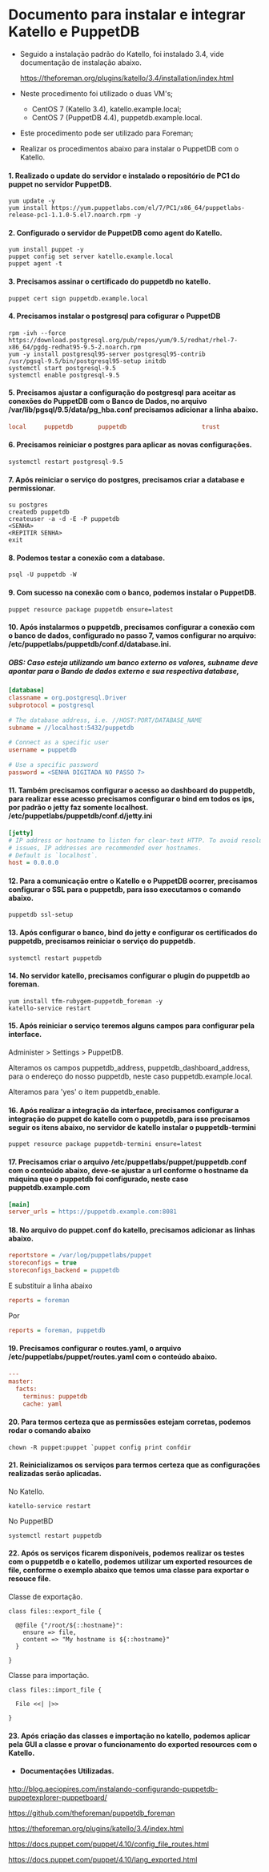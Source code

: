 # Documento para instalar e integrar Katello e PuppetDB

- Seguido a instalação padrão do Katello, foi instalado 3.4, vide documentação de instalação abaixo.

  https://theforeman.org/plugins/katello/3.4/installation/index.html

- Neste procedimento foi utilizado o duas VM's;
  - CentOS 7 (Katello 3.4), katello.example.local;
  - CentOS 7 (PuppetDB 4.4), puppetdb.example.local.
- Este procedimento pode ser utilizado para Foreman;
- Realizar os procedimentos abaixo para instalar o PuppetDB com o Katello.

#### 1. Realizado o update do servidor e instalado o repositório de PC1 do puppet no servidor PuppetDB.
```shell
yum update -y
yum install https://yum.puppetlabs.com/el/7/PC1/x86_64/puppetlabs-release-pc1-1.1.0-5.el7.noarch.rpm -y
```

#### 2. Configurado o servidor de PuppetDB como agent do Katello.
```shell
yum install puppet -y 
puppet config set server katello.example.local
puppet agent -t 
```

#### 3. Precisamos assinar o certificado do puppetdb no katello.
```shell
puppet cert sign puppetdb.example.local
```

#### 4. Precisamos instalar o postgresql para cofigurar o PuppetDB
```shell
rpm -ivh --force https://download.postgresql.org/pub/repos/yum/9.5/redhat/rhel-7-x86_64/pgdg-redhat95-9.5-2.noarch.rpm
yum -y install postgresql95-server postgresql95-contrib
/usr/pgsql-9.5/bin/postgresql95-setup initdb
systemctl start postgresql-9.5
systemctl enable postgresql-9.5
```
#### 5. Precisamos ajustar a configuração do postgresql para aceitar as conexões do PuppetDB com o Banco de Dados, no arquivo  /var/lib/pgsql/9.5/data/pg_hba.conf precisamos adicionar a linha abaixo.
```ini
local     puppetdb       puppetdb                     trust
```
#### 6. Precisamos reiniciar o postgres para aplicar as novas configurações.
```shell
systemctl restart postgresql-9.5
```
#### 7. Após reiniciar o serviço do postgres, precisamos criar a database e permissionar.
```shell
su postgres
createdb puppetdb
createuser -a -d -E -P puppetdb
<SENHA>
<REPITIR SENHA>
exit
```
#### 8. Podemos testar a conexão com a database.
```shell
psql -U puppetdb -W
```
#### 9. Com sucesso na conexão com o banco, podemos instalar o PuppetDB.
```shell
puppet resource package puppetdb ensure=latest
```

#### 10. Após instalarmos o puppetdb, precisamos configurar a conexão com o banco de dados, configurado no passo 7, vamos configurar no arquivo: /etc/puppetlabs/puppetdb/conf.d/database.ini.
##### OBS: Caso esteja utilizando um banco externo os valores, subname deve apontar para o Bando de dados externo e sua respectiva database,
```ini
[database]
classname = org.postgresql.Driver
subprotocol = postgresql
 
# The database address, i.e. //HOST:PORT/DATABASE_NAME
subname = //localhost:5432/puppetdb
 
# Connect as a specific user
username = puppetdb
 
# Use a specific password
password = <SENHA DIGITADA NO PASSO 7>
```

#### 11. Também precisamos configurar o acesso ao dashboard do puppetdb, para realizar esse acesso precisamos configurar o bind em todos os ips, por padrão o jetty faz somente localhost. /etc/puppetlabs/puppetdb/conf.d/jetty.ini
```ini
[jetty]
# IP address or hostname to listen for clear-text HTTP. To avoid resolution
# issues, IP addresses are recommended over hostnames.
# Default is `localhost`.
host = 0.0.0.0
```

#### 12. Para a comunicação entre o Katello e o PuppetDB ocorrer, precisamos configurar o SSL para o puppetdb, para isso executamos o comando abaixo.
```shell
puppetdb ssl-setup
```

#### 13. Após configurar o banco, bind do jetty e configurar os certificados do puppetdb, precisamos reiniciar o serviço do puppetdb.
```shell
systemctl restart puppetdb
```

#### 14. No servidor katello, precisamos configurar o plugin do puppetdb ao foreman.
```shell
yum install tfm-rubygem-puppetdb_foreman -y
katello-service restart
```

#### 15. Após reiniciar o serviço teremos alguns campos para configurar pela interface.
Administer > Settings > PuppetDB.

Alteramos os campos puppetdb_address, puppetdb_dashboard_address, para o endereço do nosso puppetdb, neste caso puppetdb.example.local.

Alteramos para 'yes' o item puppetdb_enable.

#### 16. Após realizar a integração da interface, precisamos configurar a integração do puppet do katello com o puppetdb, para isso precisamos seguir os itens abaixo, no servidor de katello instalar o puppetdb-termini
```shell
puppet resource package puppetdb-termini ensure=latest
```

#### 17. Precisamos criar o arquivo /etc/puppetlabs/puppet/puppetdb.conf com o conteúdo abaixo, deve-se ajustar a url conforme o hostname da máquina que o puppetdb foi configurado, neste caso puppetdb.example.com
```ini
[main]
server_urls = https://puppetdb.example.com:8081
```

#### 18. No arquivo do puppet.conf do katello, precisamos adicionar as linhas abaixo.
```ini
reportstore = /var/log/puppetlabs/puppet
storeconfigs = true
storeconfigs_backend = puppetdb
```
E substituir a linha abaixo
```ini
reports = foreman
```
Por
```ini
reports = foreman, puppetdb
```

#### 19. Precisamos configurar o routes.yaml, o arquivo /etc/puppetlabs/puppet/routes.yaml com o conteúdo abaixo.
```ini
---
master:
  facts:
    terminus: puppetdb
    cache: yaml
```

#### 20. Para termos certeza que as permissões estejam corretas, podemos rodar o comando abaixo
```shell
chown -R puppet:puppet `puppet config print confdir
```

#### 21. Reinicializamos os serviços para termos certeza que as configurações realizadas serão aplicadas.
No Katello.
```shell
katello-service restart
```
No PuppetBD
```shell
systemctl restart puppetdb
```

#### 22. Após os serviços ficarem disponíveis, podemos realizar os testes com o puppetdb e o katello, podemos utilizar um exported resources de file, conforme o exemplo abaixo que temos uma classe para exportar o resouce file.
Classe de exportação.
```puppet
class files::export_file {
 
  @@file {"/root/${::hostname}":
    ensure => file,
    content => "My hostname is ${::hostname}"
  }
 
}
```
Classe para importação.
```puppet
class files::import_file {
 
  File <<| |>>
 
}
```

#### 23. Após criação das classes e importação no katello, podemos aplicar pela GUI a classe e provar o funcionamento do exported resources com o Katello.

- #### Documentações Utilizadas.
http://blog.aeciopires.com/instalando-configurando-puppetdb-puppetexplorer-puppetboard/

https://github.com/theforeman/puppetdb_foreman

https://theforeman.org/plugins/katello/3.4/index.html

https://docs.puppet.com/puppet/4.10/config_file_routes.html

https://docs.puppet.com/puppet/4.10/lang_exported.html
